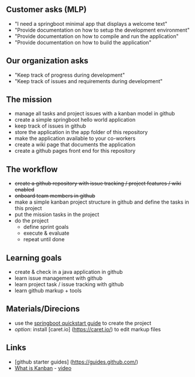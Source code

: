 
## Customer asks (MLP)
- "I need a springboot minimal app that displays a welcome text"
- "Provide documentation on how to setup the development environment"
- "Provide documentation on how to compile and run the application"
- "Provide documentation on how to build the application"

## Our organization asks
- "Keep track of progress during development"
- "Keep track of issues and requirements during development"

## The mission 
- manage all tasks and project issues with a kanban model in github
- create a simple springboot hello world application 
- keep track of issues in github
- store the application in the app folder of this repository
- make the application available to your co-workers
- create a wiki page that documents the application
- create a github pages front end for this repository

## The workflow
- ~~create a github repository with issue tracking / project features / wiki enabled~~
- ~~onboard team members in github~~
- make a simple kanban project structure in github and define the tasks in this project
- put the mission tasks in the project
- do the project
  - define sprint goals
  - execute & evaluate
  - repeat until done
  
## Learning goals
- create & check in a java application in github
- learn issue management with github
- learn project task / issue tracking with github
- learn github markup + tools

## Materials/Direcions
* use the [springboot quickstart guide](https://spring.io/quickstart) to create the project
* _option_: install [caret.io] (https://caret.io/) to edit markup files

## Links
- [github starter guides] (https://guides.github.com/)
- [What is Kanban](https://www.digite.com/kanban/what-is-kanban/) - [video](https://www.youtube.com/watch?v=Oux-frfCLCo)

